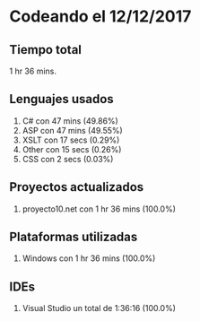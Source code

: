 # Codeando el 12/12/2017

## Tiempo total
1 hr 36 mins.

## Lenguajes usados
1. C# con 47 mins (49.86%)
1. ASP con 47 mins (49.55%)
1. XSLT con 17 secs (0.29%)
1. Other con 15 secs (0.26%)
1. CSS con 2 secs (0.03%)

## Proyectos actualizados
1. proyecto10.net con 1 hr 36 mins (100.0%)

## Plataformas utilizadas
1. Windows con 1 hr 36 mins (100.0%)

## IDEs
1. Visual Studio un total de 1:36:16 (100.0%)
